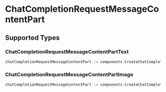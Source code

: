 # ChatCompletionRequestMessageContentPart


## Supported Types

### ChatCompletionRequestMessageContentPartText

```go
chatCompletionRequestMessageContentPart := components.CreateChatCompletionRequestMessageContentPartChatCompletionRequestMessageContentPartText(components.ChatCompletionRequestMessageContentPartText{/* values here */})
```

### ChatCompletionRequestMessageContentPartImage

```go
chatCompletionRequestMessageContentPart := components.CreateChatCompletionRequestMessageContentPartChatCompletionRequestMessageContentPartImage(components.ChatCompletionRequestMessageContentPartImage{/* values here */})
```

